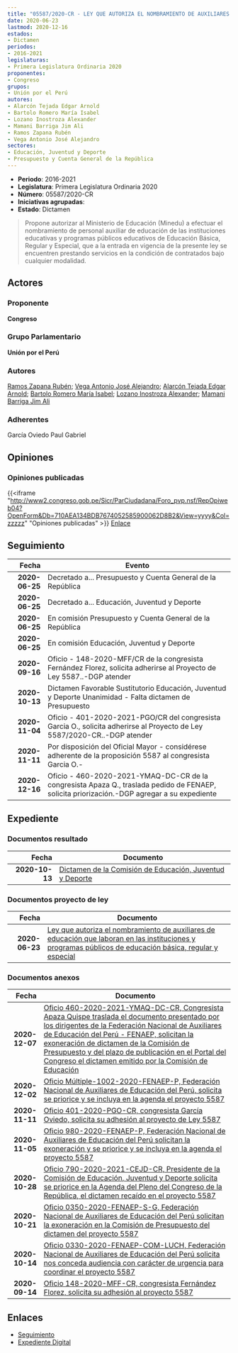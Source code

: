 ```yaml
---
title: "05587/2020-CR - LEY QUE AUTORIZA EL NOMBRAMIENTO DE AUXILIARES DE EDUCACIÓN QUE LABORAN EN LAS INSTITUCIONES Y PROGRAMAS PÚBLICOS DE EDUCACIÓN BÁSICA, REGULAR Y ESPECIAL"
date: 2020-06-23
lastmod: 2020-12-16
estados:
- Dictamen
periodos:
- 2016-2021
legislaturas:
- Primera Legislatura Ordinaria 2020
proponentes:
- Congreso
grupos:
- Unión por el Perú
autores:
- Alarcón Tejada Edgar Arnold
- Bartolo Romero María Isabel
- Lozano Inostroza Alexander
- Mamani Barriga Jim Ali
- Ramos Zapana Rubén
- Vega Antonio José Alejandro
sectores:
- Educación, Juventud y Deporte
- Presupuesto y Cuenta General de la República
---
```

- **Periodo**: 2016-2021
- **Legislatura**: Primera Legislatura Ordinaria 2020
- **Número**: 05587/2020-CR
- **Iniciativas agrupadas**: 
- **Estado**: Dictamen

> Propone autorizar al Ministerio de Educación (Minedu) a efectuar el nombramiento de personal auxiliar de educación de las instituciones educativas y programas públicos educativos de Educación Básica, Regular y Especial, que a la entrada en vigencia de la presente ley se encuentren prestando servicios en la condición de contratados bajo cualquier modalidad.


## Actores

### Proponente

**Congreso**

### Grupo Parlamentario

**Unión por el Perú**

### Autores

[Ramos Zapana Rubén](mailto:mailto:rramos@congreso.gob.pe); [Vega Antonio José Alejandro](mailto:mailto:jvegaa@congreso.gob.pe); [Alarcón Tejada Edgar Arnold](mailto:mailto:ealarcont@congreso.gob.pe); [Bartolo Romero María Isabel](mailto:mailto:mbartolo@congreso.gob.pe); [Lozano Inostroza Alexander](mailto:mailto:alozano@congreso.gob.pe); [Mamani Barriga Jim Ali](mailto:mailto:jmamani@congreso.gob.pe)

### Adherentes

García Oviedo Paul Gabriel

## Opiniones

### Opiniones publicadas

{{<iframe "http://www2.congreso.gob.pe/Sicr/ParCiudadana/Foro_pvp.nsf/RepOpiweb04?OpenForm&Db=710AEA134BDB7674052585900062D8B2&View=yyyy&Col=zzzzz" "Opiniones publicadas" >}}
[Enlace](http://www2.congreso.gob.pe/Sicr/ParCiudadana/Foro_pvp.nsf/RepOpiweb04?OpenForm&Db=710AEA134BDB7674052585900062D8B2&View=yyyy&Col=zzzzz)


## Seguimiento

| Fecha | Evento |
|------:|--------|
| **2020-06-25** | Decretado a... Presupuesto y Cuenta General de la República |
| **2020-06-25** | Decretado a... Educación, Juventud y Deporte |
| **2020-06-25** | En comisión Presupuesto y Cuenta General de la República |
| **2020-06-25** | En comisión Educación, Juventud y Deporte |
| **2020-09-16** | Oficio - 148-2020-MFF/CR de la congresista Fernández Florez, solicita adherirse al Proyecto de Ley 5587..-DGP atender |
| **2020-10-13** | Dictamen Favorable Sustitutorio Educación, Juventud y Deporte Unanimidad - Falta dictamen de Presupuesto |
| **2020-11-04** | Oficio - 401-2020-2021-PGO/CR del congresista Garcia O., solicita adherirse al Proyecto de Ley 5587/2020-CR..-DGP atender |
| **2020-11-11** | Por disposición del Oficial Mayor - considérese adherente de la proposición 5587 al congresista Garcia O.- |
| **2020-12-16** | Oficio - 460-2020-2021-YMAQ-DC-CR de la congresista Apaza Q., traslada pedido de FENAEP, solicita priorización.-DGP agregar a su expediente |

## Expediente

### Documentos resultado

| Fecha | Documento |
|------:|-----------|
| **2020-10-13** | [Dictamen de la Comisión de Educación, Juventud y Deporte](https://leyes.congreso.gob.pe/Documentos/2016_2021/Dictamenes/Proyectos_de_Ley/05587DC10MAY-20201013.pdf) |

### Documentos proyecto de ley

| Fecha | Documento |
|------:|-----------|
| **2020-06-23** | [Ley que autoriza el nombramiento de auxiliares de educación que laboran en las instituciones y programas públicos de educación básica, regular y especial](http://www.leyes.congreso.gob.pe/Documentos/2016_2021/Proyectos_de_Ley_y_de_Resoluciones_Legislativas/PL05587_20200623.pdf) |

### Documentos anexos

| Fecha | Documento |
|------:|-----------|
| **2020-12-07** | [Oficio 460-2020-2021-YMAQ-DC-CR, Congresista Apaza Quispe traslada el documento presentado por los dirigentes de la Federación Nacional de Auxiliares de Educación del Perú - FENAEP, solicitan la exoneración de dictamen de la Comisión de Presupuesto y del plazo de publicación en el Portal del Congreso el dictamen emitido por la Comisión de Educación](http://www.leyes.congreso.gob.pe/Documentos/2016_2021/Oficios/Congresistas/OFICIO-460-2020-2021-YMAQ-DC-CR.pdf) |
| **2020-12-02** | [Oficio Múltiple-1002-2020-FENAEP-P, Federación Nacional de Auxiliares de Educación del Perú, solicita se priorice y se incluya en la agenda el proyecto 5587](http://www.leyes.congreso.gob.pe/Documentos/2016_2021/Oficios/Otras_Instituciones/OFICIO-MULTIPLE-1002-2020-FENAEP-P.pdf) |
| **2020-11-11** | [Oficio 401-2020-PGO-CR, congresista García Oviedo, solicita su adhesión al proyecto de Ley 5587](https://leyes.congreso.gob.pe/Documentos/2016_2021/Adhesiones/Proyectos_de_Ley/OFICIO-401-2020-2021-PGO-CR.pdf) |
| **2020-11-05** | [Oficio 980-2020-FENAEP-P, Federación Nacional de Auxiliares de Educación del Perú solicitan la exoneración y se priorice y se incluya en la agenda el proyecto 5587](http://www.leyes.congreso.gob.pe/Documentos/2016_2021/Oficios/Otras_Instituciones/OFICIO-980-2020-FENAEP-P.pdf) |
| **2020-10-28** | [Oficio 790-2020-2021-CEJD-CR, Presidente de la Comisión de Educación, Juventud y Deporte solicita se priorice en la Agenda del Pleno del Congreso de la República, el dictamen recaído en el proyecto 5587](http://www.leyes.congreso.gob.pe/Documentos/2016_2021/Oficios/Comisiones_Ordinarias/OFICIO-790-2020-2021-CEJD-CR.pdf) |
| **2020-10-21** | [Oficio 0350-2020-FENAEP-S-G, Federación Nacional de Auxiliares de Educación del Perú solicitan la exoneración en la Comisión de Presupuesto del dictamen del proyecto 5587](http://www.leyes.congreso.gob.pe/Documentos/2016_2021/Oficios/Otras_Instituciones/OFICIO-0350-2020-FENAEP-S-G.pdf) |
| **2020-10-14** | [Oficio 0330-2020-FENAEP-COM-LUCH, Federación Nacional de Auxiliares de Educación del Perú solicita nos conceda audiencia con carácter de urgencia para coordinar el proyecto 5587](http://www.leyes.congreso.gob.pe/Documentos/2016_2021/Oficios/Otras_Instituciones/OFICIO-0330-2020-FENAEP-COM-LUCH-COM-NOMB-SEC-GEN.pdf) |
| **2020-09-14** | [Oficio 148-2020-MFF-CR, congresista Fernández Florez, solicita su adhesión al proyecto 5587](http://www.leyes.congreso.gob.pe/Documentos/2016_2021/Adhesiones/Proyectos_de_Ley/OFICIO-148-2020-MFF-CR.pdf) |

## Enlaces

- [Seguimiento](http://www2.congreso.gob.pe/Sicr/TraDocEstProc/CLProLey2016.nsf/f7fff46988ca05b1052578e100829cc7/5e9f83d0ced0cc810525859100060b8b?OpenDocument)
- [Expediente Digital](http://www2.congreso.gob.pe/Sicr/TraDocEstProc/Expvirt_2011.nsf/visbusqptramdoc1621/05587?opendocument)

